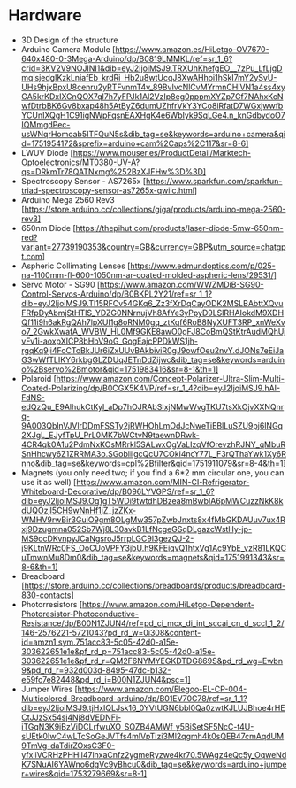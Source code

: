 # Hardware
- 3D Design of the structure
- Arduino Camera Module [https://www.amazon.es/HiLetgo-OV7670-640x480-0-3Mega-Arduino/dp/B0819LMMKL/ref=sr_1_6?crid=3KV2V9NOJINI1&dib=eyJ2IjoiMSJ9.TRXUhKhefgEO__7zPu_LfLjgDmqisjedgIKzkLniafEb_krdRi_Hb2u8wtUcqJ8XwAHhoi1hSkI7mY2ySvU-UHs9hjxBpxU8cenru2yRTFvnmT4v_89BvIvcNlCvMYrmnCHlVN1a4ss4xyGA5krKDxIXCnQOX7ql7h7yFPJk1Al2VzIp8eg0pppmXYZp7Gf7NAhxKcNwfDtrbBK6Gv8bxap48h5AtByZ6dumUZhfrVkY3YCo8iRfatD7WGxjwwfbYCUnIXQgH1C91igNWpFqsnEAXHgK4e6WbIyk9SqLGe4.n_knGdbydoO7IQMmgdPec-usWNqrHomoab5ITFQuN5s&dib_tag=se&keywords=arduino+camera&qid=1751954172&sprefix=arduino+cam%2Caps%2C117&sr=8-6]
- LWUV Diode [https://www.mouser.es/ProductDetail/Marktech-Optoelectronics/MT0380-UV-A?qs=DRkmTr78QATNxmg%252BzXJFHw%3D%3D]
- Spectroscopy Sensor - AS7265x [https://www.sparkfun.com/sparkfun-triad-spectroscopy-sensor-as7265x-qwiic.html]
- Arduino Mega 2560 Rev3 [https://store.arduino.cc/collections/giga/products/arduino-mega-2560-rev3]
- 650nm Diode [https://thepihut.com/products/laser-diode-5mw-650nm-red?variant=27739190353&country=GB&currency=GBP&utm_source=chatgpt.com]
- Aspheric Collimating Lenses [https://www.edmundoptics.com/p/025-na-1100mm-fl-600-1050nm-ar-coated-molded-aspheric-lens/29531/]
- Servo Motor - SG90 [https://www.amazon.com/WWZMDiB-SG90-Control-Servos-Arduino/dp/B0BKPL2Y21/ref=sr_1_1?dib=eyJ2IjoiMSJ9.Tl15RFCv54GKq6_Zz3fXrDqCayODK2MSLBAbttXQvuFRfpDyAbmjStHTlS_YDZG0NNrnujVh8AfYe3yPpyD9LSlRHAIokdM9XDHQf11i9h6akRgQAh7lpXUI1g8oRNM0gq_ztKqf6RoB8NyXUFT3RP_xnWeXvo7_2GwkXwafA_WVBW_HL0Mf9GKE8awO0gFJ8CoBmQStKtrAudMQhUjvFv1i-aoxpXICP8bHbV9oG_GogEajcPPDkWS1jh-rgqKq9ji4FoCToBkJUr6iZxUUvBAkbiviR0gJ9owfOeu2nvY.dJONs7eEiJaG3wWfTLIKY6rkbgGLZDUqJETnDdZijwc&dib_tag=se&keywords=arduino%2Bservo%2Bmotor&qid=1751983416&sr=8-1&th=1]
- Polaroid [https://www.amazon.com/Concept-Polarizer-Ultra-Slim-Multi-Coated-Polarizing/dp/B0CGX5K4VP/ref=sr_1_4?dib=eyJ2IjoiMSJ9.hAI-FdNS-edQzQu_E9AlhukCtKyI_aDp7hOJRAbSIxjNMwWvgTKU7tsXkOjvXXNQnrq-9A003QblnVJVlrDDmFSSTy2jRWHOhLmOdJcNweTiEBlLuSZU9pj6lNGq2XJgL_EJyfTpU_PrL0MK7bWCtvN9taewnDRwk-4CR4qk0A1u2PdmNxKOsMRrkl5SALwxOgVaLIzqVfOrevzhRJNY_qMbuRSnHhcwy6Z1ZRRMA3o.SGoblilgcQcU7COki4ncY77L_F3rQThaYwk1Xy6Rnno&dib_tag=se&keywords=cpl%2Bfilter&qid=1751911079&sr=8-4&th=1]
- Magnets (you only need two; if you find a 6*2 mm circular one, you can use it as well) [https://www.amazon.com/MIN-CI-Refrigerator-Whiteboard-Decorative/dp/B096LYVGPS/ref=sr_1_6?dib=eyJ2IjoiMSJ9.Og1gT5WDi9twtdhDBzea8mBwbIA6pMWCuzzNkK8kdUQOzjI5CH9wNnHf1jZ_jzZKx-WMHV9rwBir3GuiO9gm8OLgMw357pZwbJnxts8x4fMbGKDAUuv7ux4Rxj9Dzugmna052Sb7Wj8L30avkB1LfNcgeGSqDLgazcWstHy-jp-MS9ocDKvnpyJCaNgsroJ5rrpLGC9l3gezQJ-2-j9KLtnWRc0FS_OoCUoVPFY3jbU.h9KFEiqvQ1htxVg1Ac9YbE_vzR81LKQCuTmwnMu8Dm0&dib_tag=se&keywords=magnets&qid=1751991343&sr=8-6&th=1]
- Breadboard [https://store.arduino.cc/collections/breadboards/products/breadboard-830-contacts]
- Photorresistors [https://www.amazon.com/HiLetgo-Dependent-Photoresistor-Photoconductive-Resistance/dp/B00N1ZJUN4/ref=pd_ci_mcx_di_int_sccai_cn_d_sccl_1_2/146-2576221-5721043?pd_rd_w=0i308&content-id=amzn1.sym.751acc83-5c05-42d0-a15e-303622651e1e&pf_rd_p=751acc83-5c05-42d0-a15e-303622651e1e&pf_rd_r=QM2F6NYMYEGKDTDG869S&pd_rd_wg=Ewbn9&pd_rd_r=932d003d-8495-47dc-b132-e59fc7e82448&pd_rd_i=B00N1ZJUN4&psc=1]
- Jumper Wires [https://www.amazon.com/Elegoo-EL-CP-004-Multicolored-Breadboard-arduino/dp/B01EV70C78/ref=sr_1_1?dib=eyJ2IjoiMSJ9.tjHxIQLJsk16_0YVtUGN6bbl0Qa0zwtKJLUJBhoe4rHECtJJzSx54sj4Nj8dVEDNFi-iTGqN3K9iBzViDCLrfwuXO_SQZB4AMWf_y5BiSetSF5NcC-t4U-sUEtk0IwC4wLTcSoGeJVTfs4mlVpTizi3Ml2qgmh4k0sQEB47cmAqdUM9TmVg-daTdirZOxsC3F0-yfxliVCRHzPHHlI47lnxaCnfz2ygmeRyzwe4kr70.5WAgz4eQc5y_OqweNdK7SNuAI6YAWno6dgVc9yBhcu0&dib_tag=se&keywords=arduino+jumper+wires&qid=1753279669&sr=8-1]
  
